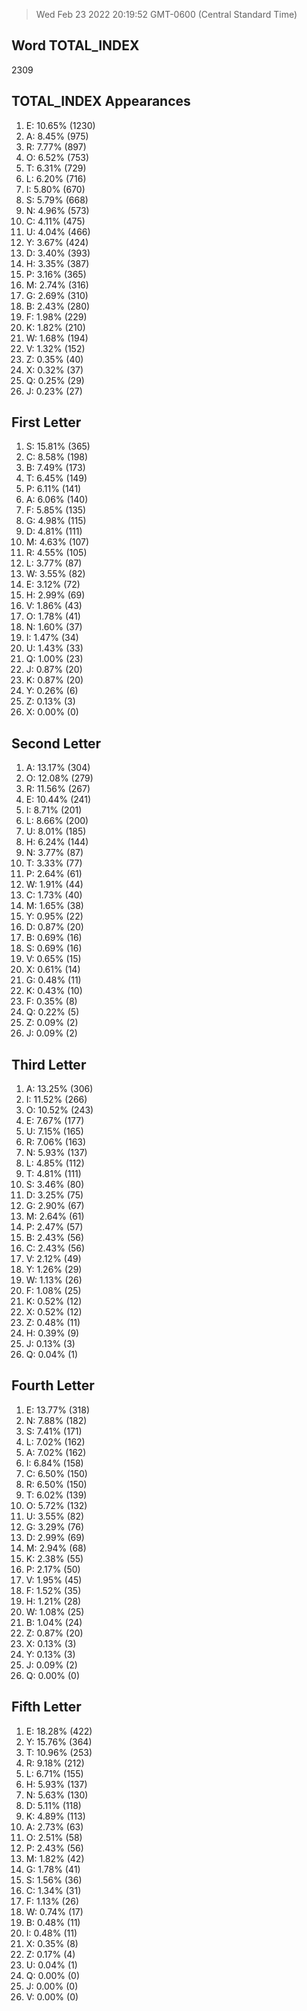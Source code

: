 > Wed Feb 23 2022 20:19:52 GMT-0600 (Central Standard Time)

## Word TOTAL_INDEX
2309

## TOTAL_INDEX Appearances

1. E: 10.65% (1230)
2. A: 8.45% (975)
3. R: 7.77% (897)
4. O: 6.52% (753)
5. T: 6.31% (729)
6. L: 6.20% (716)
7. I: 5.80% (670)
8. S: 5.79% (668)
9. N: 4.96% (573)
10. C: 4.11% (475)
11. U: 4.04% (466)
12. Y: 3.67% (424)
13. D: 3.40% (393)
14. H: 3.35% (387)
15. P: 3.16% (365)
16. M: 2.74% (316)
17. G: 2.69% (310)
18. B: 2.43% (280)
19. F: 1.98% (229)
20. K: 1.82% (210)
21. W: 1.68% (194)
22. V: 1.32% (152)
23. Z: 0.35% (40)
24. X: 0.32% (37)
25. Q: 0.25% (29)
26. J: 0.23% (27)

## First Letter

1. S: 15.81% (365)
2. C: 8.58% (198)
3. B: 7.49% (173)
4. T: 6.45% (149)
5. P: 6.11% (141)
6. A: 6.06% (140)
7. F: 5.85% (135)
8. G: 4.98% (115)
9. D: 4.81% (111)
10. M: 4.63% (107)
11. R: 4.55% (105)
12. L: 3.77% (87)
13. W: 3.55% (82)
14. E: 3.12% (72)
15. H: 2.99% (69)
16. V: 1.86% (43)
17. O: 1.78% (41)
18. N: 1.60% (37)
19. I: 1.47% (34)
20. U: 1.43% (33)
21. Q: 1.00% (23)
22. J: 0.87% (20)
23. K: 0.87% (20)
24. Y: 0.26% (6)
25. Z: 0.13% (3)
26. X: 0.00% (0)

## Second Letter

1. A: 13.17% (304)
2. O: 12.08% (279)
3. R: 11.56% (267)
4. E: 10.44% (241)
5. I: 8.71% (201)
6. L: 8.66% (200)
7. U: 8.01% (185)
8. H: 6.24% (144)
9. N: 3.77% (87)
10. T: 3.33% (77)
11. P: 2.64% (61)
12. W: 1.91% (44)
13. C: 1.73% (40)
14. M: 1.65% (38)
15. Y: 0.95% (22)
16. D: 0.87% (20)
17. B: 0.69% (16)
18. S: 0.69% (16)
19. V: 0.65% (15)
20. X: 0.61% (14)
21. G: 0.48% (11)
22. K: 0.43% (10)
23. F: 0.35% (8)
24. Q: 0.22% (5)
25. Z: 0.09% (2)
26. J: 0.09% (2)

## Third Letter

1. A: 13.25% (306)
2. I: 11.52% (266)
3. O: 10.52% (243)
4. E: 7.67% (177)
5. U: 7.15% (165)
6. R: 7.06% (163)
7. N: 5.93% (137)
8. L: 4.85% (112)
9. T: 4.81% (111)
10. S: 3.46% (80)
11. D: 3.25% (75)
12. G: 2.90% (67)
13. M: 2.64% (61)
14. P: 2.47% (57)
15. B: 2.43% (56)
16. C: 2.43% (56)
17. V: 2.12% (49)
18. Y: 1.26% (29)
19. W: 1.13% (26)
20. F: 1.08% (25)
21. K: 0.52% (12)
22. X: 0.52% (12)
23. Z: 0.48% (11)
24. H: 0.39% (9)
25. J: 0.13% (3)
26. Q: 0.04% (1)

## Fourth Letter

1. E: 13.77% (318)
2. N: 7.88% (182)
3. S: 7.41% (171)
4. L: 7.02% (162)
5. A: 7.02% (162)
6. I: 6.84% (158)
7. C: 6.50% (150)
8. R: 6.50% (150)
9. T: 6.02% (139)
10. O: 5.72% (132)
11. U: 3.55% (82)
12. G: 3.29% (76)
13. D: 2.99% (69)
14. M: 2.94% (68)
15. K: 2.38% (55)
16. P: 2.17% (50)
17. V: 1.95% (45)
18. F: 1.52% (35)
19. H: 1.21% (28)
20. W: 1.08% (25)
21. B: 1.04% (24)
22. Z: 0.87% (20)
23. X: 0.13% (3)
24. Y: 0.13% (3)
25. J: 0.09% (2)
26. Q: 0.00% (0)

## Fifth Letter

1. E: 18.28% (422)
2. Y: 15.76% (364)
3. T: 10.96% (253)
4. R: 9.18% (212)
5. L: 6.71% (155)
6. H: 5.93% (137)
7. N: 5.63% (130)
8. D: 5.11% (118)
9. K: 4.89% (113)
10. A: 2.73% (63)
11. O: 2.51% (58)
12. P: 2.43% (56)
13. M: 1.82% (42)
14. G: 1.78% (41)
15. S: 1.56% (36)
16. C: 1.34% (31)
17. F: 1.13% (26)
18. W: 0.74% (17)
19. B: 0.48% (11)
20. I: 0.48% (11)
21. X: 0.35% (8)
22. Z: 0.17% (4)
23. U: 0.04% (1)
24. Q: 0.00% (0)
25. J: 0.00% (0)
26. V: 0.00% (0)
